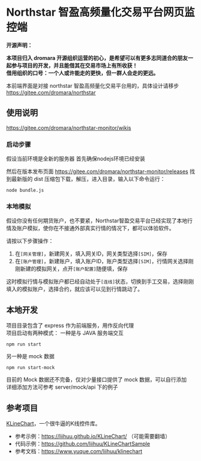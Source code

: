 # Northstar 智盈高频量化交易平台网页监控端

**开源声明：**

**本项目归入 dromara 开源组织运营的初心，是希望可以有更多志同道合的朋友一起参与项目的开发，并且能借其在交易市场上有所收获！**  
**借用组织的口号：一个人或许能走的更快，但一群人会走的更远。**

本前端界面是对接 northstar 智盈高频量化交易平台用的，具体设计请移步  
https://gitee.com/dromara/northstar

## 使用说明

https://gitee.com/dromara/northstar-monitor/wikis

### 启动步骤

假设当前环境是全新的服务器
首先确保nodejs环境已经安装  

然后在版本发布页面 https://gitee.com/dromara/northstar-monitor/releases 找到最新版的 dist 压缩包下载，解压，进入目录，输入以下命令运行：
```
node bundle.js
```

### 本地模拟
假设你没有任何期货账户，也不要紧，Northstar智盈交易平台已经实现了本地行情及账户模拟，使你在不接通外部真实行情的情况下，都可以体验软件。  

请按以下步骤操作：
1. 在`[网关管理]`，新建网关，填入网关ID，网关类型选择`[SIM]`，保存
2. 在`[账户管理]`，新建账户，填入账户ID，账户类型选择`[SIM]`，行情网关选择刚刚新建的模拟网关，点开`[账户配置]`随便填，保存

这时模拟行情与模拟账户都已经自动处于`[连线]`状态，切换到手工交易，选择刚刚填入的模拟账户，选择合约，就应该可以见到行情跳动了。  



## 本地开发

项目目录包含了 express 作为前端服务，用作反向代理  
项目启动有两种模式：
一种是与 JAVA 服务端交互

```
npm run start
```

另一种是 mock 数据

```
npm run start-mock
```

目前的 Mock 数据还不完备，仅对少量接口提供了 mock 数据，可以自行添加  
详细添加方法可参考 server/mock/api 下的例子


## 参考项目
[KLineChart](https://github.com/liihuu/KLineChart)，一个很牛逼的K线控件库。
- 参考示例：https://liihuu.github.io/KLineChart/ （可能需要翻墙）
- 代码示例：https://github.com/liihuu/KLineChartSample
- 参考文档：https://www.yuque.com/liihuu/klinechart
